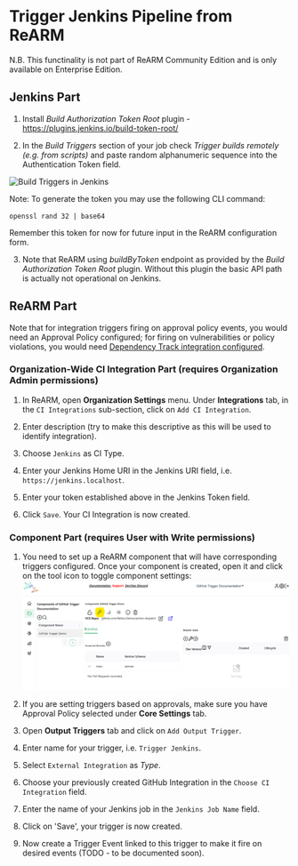 # Trigger Jenkins Pipeline from ReARM

N.B. This functinality is not part of ReARM Community Edition and is only available on Enterprise Edition.

## Jenkins Part

1. Install *Build Authorization Token Root* plugin - https://plugins.jenkins.io/build-token-root/

2. In the *Build Triggers* section of your job check *Trigger builds remotely (e.g. from scripts)* and paste random alphanumeric sequence into the Authentication Token field. 

![Build Triggers in Jenkins](https://d7ge14utcyki8.cloudfront.net/documentation/jenkins_remote_build.png)

Note: To generate the token you may use the following CLI command:

```
openssl rand 32 | base64
```

Remember this token for now for future input in the ReARM configuration form.

3. Note that ReARM using *buildByToken* endpoint as provided by the *Build Authorization Token Root* plugin. Without this plugin the basic API path is actually not operational on Jenkins.

## ReARM Part

Note that for integration triggers firing on approval policy events, you would need an Approval Policy configured; for firing on vulnerabilities or policy violations, you would need [Dependency Track integration configured](./dtrack).

### Organization-Wide CI Integration Part (requires Organization Admin permissions)

1. In ReARM, open **Organization Settings** menu. Under **Integrations** tab, in the `CI Integrations` sub-section, click on `Add CI Integration`.

2. Enter description (try to make this descriptive as this will be used to identify integration).

3. Choose `Jenkins` as CI Type. 

4. Enter your Jenkins Home URI in the Jenkins URI field, i.e. `https://jenkins.localhost`.

5. Enter your token established above in the Jenkins Token field.

6. Click `Save`. Your CI Integration is now created.

### Component Part (requires User with Write permissions)

1. You need to set up a ReARM component that will have corresponding triggers configured. Once your component is created, open it and click on the tool icon to toggle component settings:
![Toggle Component Settings in Reliza Hub UI](images/component-settings-icon.png)

2. If you are setting triggers based on approvals, make sure you have Approval Policy selected under **Core Settings** tab.

4. Open **Output Triggers** tab and click on `Add Output Trigger`.

5. Enter name for your trigger, i.e. `Trigger Jenkins`.

6. Select `External Integration` as *Type*.

7. Choose your previously created GitHub Integration in the `Choose CI Integration` field.

8. Enter the name of your Jenkins job in the `Jenkins Job Name` field.

9. Click on 'Save', your trigger is now created.

10. Now create a Trigger Event linked to this trigger to make it fire on desired events (TODO - to be documented soon).